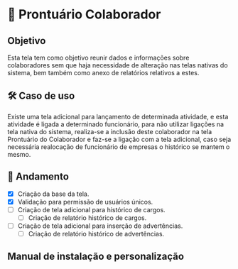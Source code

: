 # 👔 Prontuário Colaborador

## Objetivo

Esta tela tem como objetivo reunir dados e informações sobre colaboradores sem que haja necessidade de alteração nas telas nativas do sistema, bem também como anexo de relatórios relativos a estes.

## 🛠 Caso de uso

Existe uma tela adicional para lançamento de determinada atividade, e esta atividade é ligada a determinado funcionário, para não utilizar ligações na tela nativa do sistema, realiza-se a inclusão deste colaborador na tela Prontuário do Colaborador e faz-se a ligação com a tela adicional, caso seja necessária realocação de funcionário de empresas o histórico se mantem o mesmo.


## 📐 Andamento

- [x] Criação da base da tela.
- [x] Validação para permissão de usuários únicos.
- [ ] Criação de tela adicional para histórico de cargos.
	- [ ] Criação de relatório histórico de cargos. 
- [ ] Criação de tela adicional para inserção de advertências.
	- [ ] Criação de relatório histórico de advertências. 

## Manual de instalação e personalização